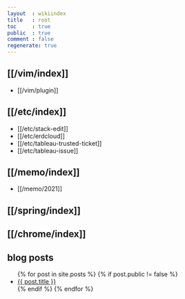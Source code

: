 ```yaml
---
layout  : wikiindex
title   : root
toc     : true
public  : true
comment : false
regenerate: true
---
```


## [[/vim/index]]

* [[/vim/plugin]]

## [[/etc/index]]

* [[/etc/stack-edit]]
* [[/etc/erdcloud]]
* [[/etc/tableau-trusted-ticket]]
* [[/etc/tableau-issue]]

## [[/memo/index]]

* [[/memo/2021]]

## [[/spring/index]]
## [[/chrome/index]]

## blog posts
<div>
    <ul>
{% for post in site.posts %}
    {% if post.public != false %}
        <li>
            <a class="post-link" href="{{ post.url | prepend: site.baseurl }}">
                {{ post.title }}
            </a>
        </li>
    {% endif %}
{% endfor %}
    </ul>
</div>

